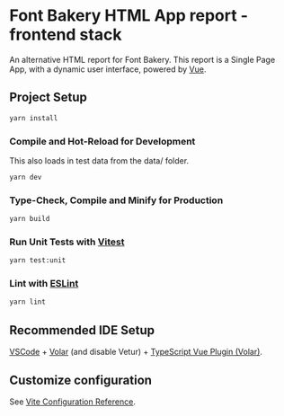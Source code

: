 # Font Bakery HTML App report - frontend stack

An alternative HTML report for Font Bakery. This report is a Single Page App,
with a dynamic user interface, powered by [Vue](https://vuejs.org/).

## Project Setup

```sh
yarn install
```

### Compile and Hot-Reload for Development

This also loads in test data from the data/ folder.

```sh
yarn dev
```

### Type-Check, Compile and Minify for Production

```sh
yarn build
```

### Run Unit Tests with [Vitest](https://vitest.dev/)

```sh
yarn test:unit
```

### Lint with [ESLint](https://eslint.org/)

```sh
yarn lint
```

## Recommended IDE Setup

[VSCode](https://code.visualstudio.com/) + [Volar](https://marketplace.visualstudio.com/items?itemName=Vue.volar) (and disable Vetur) + [TypeScript Vue Plugin (Volar)](https://marketplace.visualstudio.com/items?itemName=Vue.vscode-typescript-vue-plugin).

## Customize configuration

See [Vite Configuration Reference](https://vitejs.dev/config/).

